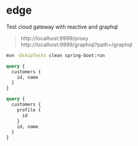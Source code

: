 # edge

Test cloud gateway with reactive and graphql

> http://localhost:9999/proxy \
> http://localhost:9999/graphiql?path=/graphql

```bash
mvn -DskipTests clean spring-boot:run
```

```graphql
query {
  customers {
    id, name
  }
}
```

```graphql
query {
  customers {
    profile {
      id
    }
    id, name
  }
}
```
